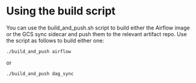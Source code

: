 
# Using the build script
You can use the build_and_push.sh script to build either the  Airflow image or the GCS sync sidecar and
push them to the relevant artifact repo. Use the script as follows to build either one:
```
./build_and_push airflow
```
or
```
./build_and_push dag_sync
```